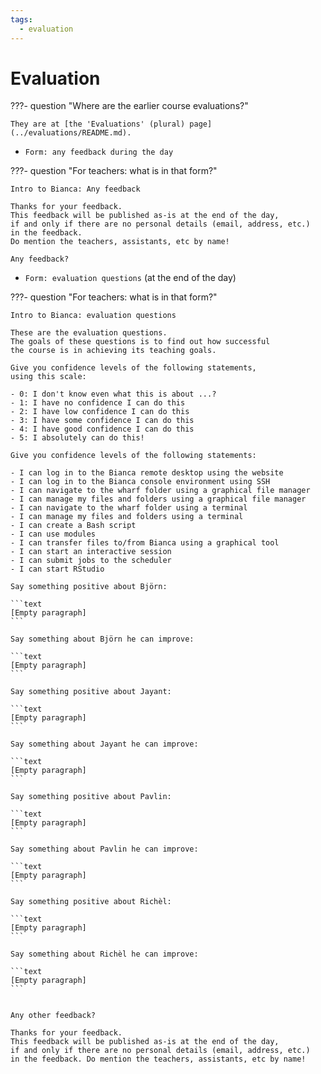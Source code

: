 ```yaml
---
tags:
  - evaluation
---
```


# Evaluation

???- question "Where are the earlier course evaluations?"

    They are at [the 'Evaluations' (plural) page](../evaluations/README.md).

- `Form: any feedback during the day`

???- question "For teachers: what is in that form?"

    Intro to Bianca: Any feedback

    Thanks for your feedback.
    This feedback will be published as-is at the end of the day,
    if and only if there are no personal details (email, address, etc.)
    in the feedback.
    Do mention the teachers, assistants, etc by name!

    Any feedback?

- `Form: evaluation questions` (at the end of the day)

???- question "For teachers: what is in that form?"

    Intro to Bianca: evaluation questions

    These are the evaluation questions.
    The goals of these questions is to find out how successful
    the course is in achieving its teaching goals.

    Give you confidence levels of the following statements,
    using this scale:

    - 0: I don't know even what this is about ...?
    - 1: I have no confidence I can do this
    - 2: I have low confidence I can do this
    - 3: I have some confidence I can do this
    - 4: I have good confidence I can do this
    - 5: I absolutely can do this!

    Give you confidence levels of the following statements:

    - I can log in to the Bianca remote desktop using the website
    - I can log in to the Bianca console environment using SSH
    - I can navigate to the wharf folder using a graphical file manager
    - I can manage my files and folders using a graphical file manager
    - I can navigate to the wharf folder using a terminal
    - I can manage my files and folders using a terminal
    - I can create a Bash script
    - I can use modules
    - I can transfer files to/from Bianca using a graphical tool
    - I can start an interactive session
    - I can submit jobs to the scheduler
    - I can start RStudio

    Say something positive about Björn:

    ```text
    [Empty paragraph]
    ```

    Say something about Björn he can improve:

    ```text
    [Empty paragraph]
    ```

    Say something positive about Jayant:

    ```text
    [Empty paragraph]
    ```

    Say something about Jayant he can improve:

    ```text
    [Empty paragraph]
    ```

    Say something positive about Pavlin:

    ```text
    [Empty paragraph]
    ```

    Say something about Pavlin he can improve:

    ```text
    [Empty paragraph]
    ```

    Say something positive about Richèl:

    ```text
    [Empty paragraph]
    ```

    Say something about Richèl he can improve:

    ```text
    [Empty paragraph]
    ```


    Any other feedback?

    Thanks for your feedback.
    This feedback will be published as-is at the end of the day,
    if and only if there are no personal details (email, address, etc.)
    in the feedback. Do mention the teachers, assistants, etc by name!
